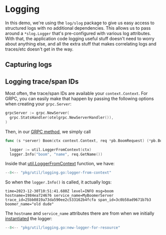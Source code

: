 # Logging

In this demo, we're using the `log/slog` package to give us easy access to structured logs with no additional dependencies. This allows us
to pass around a `*slog.Logger` that's pre-configured with various log attributes. With that, the application code logging useful stuff
doesn't need to worry about anything else, and all the extra stuff that makes correlating logs and traces/etc doesn't get in the way.

## Capturing logs

## Logging trace/span IDs

Most often, the trace/span IDs are available your `context.Context`. For GRPC, you can easily make that happen by passing the
following options when creating your `grpc.Server`:

```go
grpcServer := grpc.NewServer(
  grpc.StatsHandler(otelgrpc.NewServerHandler()),
)
```

Then, in our [GRPC method](https://pkg.go.dev/github.com/boyvinall/observability-demo/pkg/boomerserver#server.Boom), we simply call

```go
func (s *server) Boom(ctx context.Context, req *pb.BoomRequest) (*pb.BoomResponse, error) {

  logger := util.LoggerFromContext(ctx)
  logger.Info("boom", "name", req.GetName())
```

Inside that [util.LoggerFromContext](https://pkg.go.dev/github.com/boyvinall/observability-demo/pkg/util#LoggerFromContext) function, we
have:

```go
--8<-- "pkg/util/logging.go:logger-from-context"
```

So when the `logger.Info()` is called, it actually logs:

```plaintext
time=2023-12-30T10:51:41.680Z level=INFO msg=boom hostname=1984ea724676 service_name=MyBoomerServer trace_id=25bb0819a73da590ee2c533162b4fcfa span_id=3c0b58ad9671b7b3 boomer_name="old dude"
```

The `hostname` and `service_name` attributes there are from when we initially
[instantiated](https://pkg.go.dev/github.com/boyvinall/observability-demo/pkg/util#NewLoggerForResource) the logger:

```go
--8<-- "pkg/util/logging.go:new-logger-for-resource"
```
